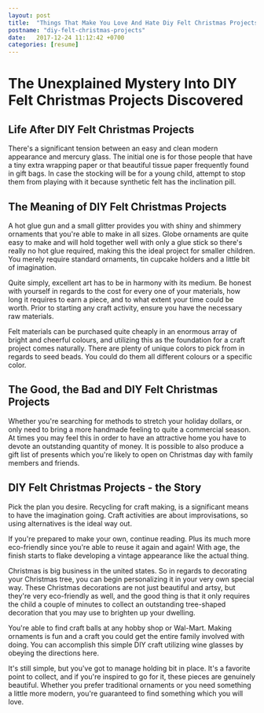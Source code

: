 ```yaml
---
layout: post
title:  "Things That Make You Love And Hate Diy Felt Christmas Projects"
postname: "diy-felt-christmas-projects"
date:   2017-12-24 11:12:42 +0700
categories: [resume]
---
```

 The Unexplained Mystery Into DIY Felt Christmas Projects Discovered 
=====================================================================

 Life After DIY Felt Christmas Projects 
----------------------------------------

There's a significant tension between an easy and clean modern appearance and mercury glass. The initial one is for those people that have a tiny extra wrapping paper or that beautiful tissue paper frequently found in gift bags. In case the stocking will be for a young child, attempt to stop them from playing with it because synthetic felt has the inclination pill.

 The Meaning of DIY Felt Christmas Projects 
--------------------------------------------

A hot glue gun and a small glitter provides you with shiny and shimmery ornaments that you're able to make in all sizes. Globe ornaments are quite easy to make and will hold together well with only a glue stick so there's really no hot glue required, making this the ideal project for smaller children. You merely require standard ornaments, tin cupcake holders and a little bit of imagination.

Quite simply, excellent art has to be in harmony with its medium. Be honest with yourself in regards to the cost for every one of your materials, how long it requires to earn a piece, and to what extent your time could be worth. Prior to starting any craft activity, ensure you have the necessary raw materials.

Felt materials can be purchased quite cheaply in an enormous array of bright and cheerful colours, and utilizing this as the foundation for a craft project comes naturally. There are plenty of unique colors to pick from in regards to seed beads. You could do them all different colours or a specific color.

 The Good, the Bad and DIY Felt Christmas Projects 
---------------------------------------------------

Whether you're searching for methods to stretch your holiday dollars, or only need to bring a more handmade feeling to quite a commercial season. At times you may feel this in order to have an attractive home you have to devote an outstanding quantity of money. It is possible to also produce a gift list of presents which you're likely to open on Christmas day with family members and friends.

 DIY Felt Christmas Projects - the Story
----------------------------------------

Pick the plan you desire. Recycling for craft making, is a significant means to have the imagination going. Craft activities are about improvisations, so using alternatives is the ideal way out.

If you're prepared to make your own, continue reading. Plus its much more eco-friendly since you're able to reuse it again and again! With age, the finish starts to flake developing a vintage appearance like the actual thing.

Christmas is big business in the united states. So in regards to decorating your Christmas tree, you can begin personalizing it in your very own special way. These Christmas decorations are not just beautiful and artsy, but they're very eco-friendly as well, and the good thing is that it only requires the child a couple of minutes to collect an outstanding tree-shaped decoration that you may use to brighten up your dwelling.

You're able to find craft balls at any hobby shop or Wal-Mart. Making ornaments is fun and a craft you could get the entire family involved with doing. You can accomplish this simple DIY craft utilizing wine glasses by obeying the directions here.

It's still simple, but you've got to manage holding bit in place. It's a favorite point to collect, and if you're inspired to go for it, these pieces are genuinely beautiful. Whether you prefer traditional ornaments or you need something a little more modern, you're guaranteed to find something which you will love.
